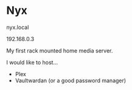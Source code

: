 # Nyx

nyx.local

192.168.0.3

My first rack mounted home media server.

I would like to host...

- Plex
- Vaultwardan (or a good password manager)
